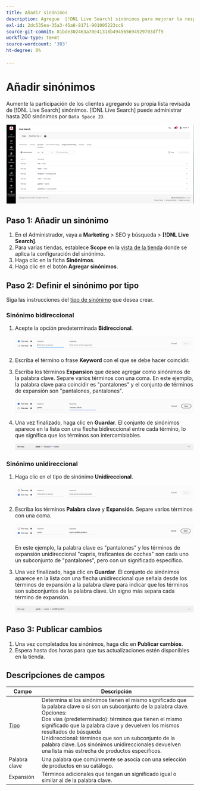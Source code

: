 ```yaml
---
title: Añadir sinónimos
description: Agregue  [!DNL Live Search] sinónimos para mejorar la respuesta a las solicitudes de búsqueda.
exl-id: 2dc535ea-35a3-45a8-8171-901005223cc9
source-git-commit: 81bde302463a70e41318b494565694929703dff9
workflow-type: tm+mt
source-wordcount: '383'
ht-degree: 0%

---
```


# Añadir sinónimos

Aumente la participación de los clientes agregando su propia lista revisada de [!DNL Live Search] sinónimos. [!DNL Live Search] puede administrar hasta 200 sinónimos por `Data Space ID`.

![[!DNL Live Search] sinónimos](assets/synonym-workspace.png)

## Paso 1: Añadir un sinónimo

1. En el Administrador, vaya a **Marketing** > SEO y búsqueda > **[!DNL Live Search]**.
1. Para varias tiendas, establece **Scope** en la [vista de la tienda](https://experienceleague.adobe.com/docs/commerce-admin/start/setup/websites-stores-views.html?lang=es#scope-settings) donde se aplica la configuración del sinónimo.
1. Haga clic en la ficha **Sinónimos**.
1. Haga clic en el botón **Agregar sinónimos**.

## Paso 2: Definir el sinónimo por tipo

Siga las instrucciones del [tipo de sinónimo](synonyms-type.md) que desea crear.

### Sinónimo bidireccional

1. Acepte la opción predeterminada **Bidireccional**.

   ![Agregar sinónimo bidireccional](assets/synonym-add-two-way.png)

1. Escriba el término o frase **Keyword** con el que se debe hacer coincidir.
1. Escriba los términos **Expansion** que desee agregar como sinónimos de la palabra clave. Separe varios términos con una coma.
En este ejemplo, la palabra clave para coincidir es &quot;pantalones&quot; y el conjunto de términos de expansión son &quot;pantalones, pantalones&quot;.

   ![Ejemplo de sinónimo bidireccional](assets/synonym-add-two-way-example.png)

1. Una vez finalizado, haga clic en **Guardar**.
El conjunto de sinónimos aparece en la lista con una flecha bidireccional entre cada término, lo que significa que los términos son intercambiables.

   ![Sinónimo bidireccional](assets/synonym-two-way.png)

### Sinónimo unidireccional

1. Haga clic en el tipo de sinónimo **Unidireccional**.

   ![Agregar sinónimo unidireccional](assets/synonym-add-one-way.png)

1. Escriba los términos **Palabra clave** y **Expansión**. Separe varios términos con una coma.

   ![Ejemplo de sinónimo unidireccional](assets/synonym-add-one-way-example.png)

   En este ejemplo, la palabra clave es &quot;pantalones&quot; y los términos de expansión unidireccional &quot;capris, traficantes de coches&quot; son cada uno un subconjunto de &quot;pantalones&quot;, pero con un significado específico.

1. Una vez finalizado, haga clic en **Guardar**.
El conjunto de sinónimos aparece en la lista con una flecha unidireccional que señala desde los términos de expansión a la palabra clave para indicar que los términos son subconjuntos de la palabra clave. Un signo más separa cada término de expansión.

   ![Sinónimo unidireccional](assets/synonym-one-way.png)

## Paso 3: Publicar cambios

1. Una vez completados los sinónimos, haga clic en **Publicar cambios**.
1. Espera hasta dos horas para que tus actualizaciones estén disponibles en la tienda.

## Descripciones de campos

| Campo | Descripción |
|--- |--- |
| [Tipo](synonyms.md) | Determina si los sinónimos tienen el mismo significado que la palabra clave o si son un subconjunto de la palabra clave. Opciones: <br />Dos vías (predeterminado): términos que tienen el mismo significado que la palabra clave y devuelven los mismos resultados de búsqueda<br />Unidireccional: términos que son un subconjunto de la palabra clave. Los sinónimos unidireccionales devuelven una lista más estrecha de productos específicos. |
| Palabra clave | Una palabra que comúnmente se asocia con una selección de productos en su catálogo. |
| Expansión | Términos adicionales que tengan un significado igual o similar al de la palabra clave. |
